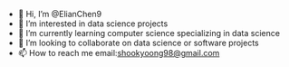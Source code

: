 - 👋 Hi, I’m @ElianChen9
- 👀 I’m interested in data science projects
- 🌱 I’m currently learning computer science specializing in data science
- 💞️ I’m looking to collaborate on data science or software projects
- 📫 How to reach me email:shookyoong98@gmail.com

<!---
ElianChen9/ElianChen9 is a ✨ special ✨ repository because its `README.md` (this file) appears on your GitHub profile.
You can click the Preview link to take a look at your changes.
--->
